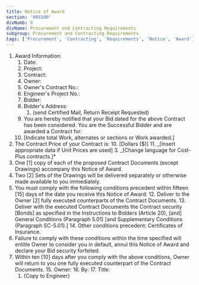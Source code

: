 ```yaml
---
title: Notice of Award
section: '005100'
divNumb: 0
divName: Procurement and Contracting Requirements
subgroup: Procurement and Contracting Requirements
tags: ['Procurement', 'Contracting', 'Requirements', 'Notice', 'Award']
---
```


1. Award Information:
   1. Date:
   2. Project:
   3. Contract:
   4. Owner:
   5. Owner's Contract No.:
   6. Engineer's Project No.:
   7. Bidder:
   8. Bidder's Address:
      1. (send Certified Mail, Return Receipt Requested)
   9. You are hereby notified that your Bid dated for the above Contract has been considered. You are the Successful Bidder and are awarded a Contract for:
   10. [Indicate total Work, alternates or sections or Work awarded.]
1. The Contract Price of your Contract is: 10. [Dollars ($)] 11. _[Insert appropriate data if Unit Prices are used] 3. _[Change language for Cost-Plus contracts.]\*
1. One [1] copy of each of the proposed Contract Documents (except Drawings) accompany this Notice of Award.
1. Two [2] Sets of the Drawings will be delivered separately or otherwise made available to you immediately.
1. You must comply with the following conditions precedent within fifteen [15] days of the date you receive this Notice of Award: 12. Deliver to the Owner [2] fully executed counterparts of the Contract Documents. 13. Deliver with the executed Contract Documents the Contract security [Bonds] as specified in the Instructions to Bidders (Article 20), [and] General Conditions (Paragraph 5.01) [and Supplementary Conditions (Paragraph SC-5.01).] 14. Other conditions precedent: Certificates of Insurance.
1. Failure to comply with these conditions within the time specified will entitle Owner to consider you in default, annul this Notice of Award and declare your Bid security forfeited.
1. Within ten [10] days after you comply with the above conditions, Owner will return to you one fully executed counterpart of the Contract Documents. 15. Owner: 16. By: 17. Title:
   1. (Copy to Engineer)
